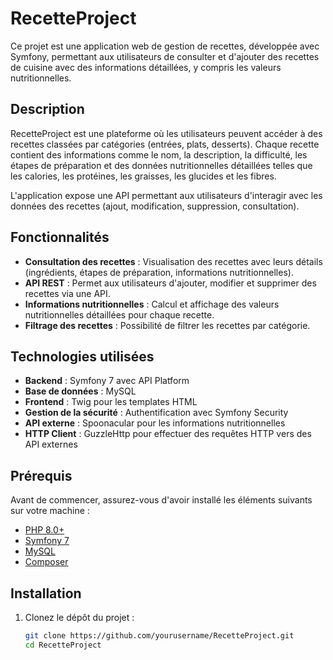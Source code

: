 # RecetteProject

Ce projet est une application web de gestion de recettes, développée avec Symfony, permettant aux utilisateurs de consulter et d'ajouter des recettes de cuisine avec des informations détaillées, y compris les valeurs nutritionnelles.

## Description

RecetteProject est une plateforme où les utilisateurs peuvent accéder à des recettes classées par catégories (entrées, plats, desserts). Chaque recette contient des informations comme le nom, la description, la difficulté, les étapes de préparation et des données nutritionnelles détaillées telles que les calories, les protéines, les graisses, les glucides et les fibres.

L'application expose une API permettant aux utilisateurs d'interagir avec les données des recettes (ajout, modification, suppression, consultation).

## Fonctionnalités

- **Consultation des recettes** : Visualisation des recettes avec leurs détails (ingrédients, étapes de préparation, informations nutritionnelles).
- **API REST** : Permet aux utilisateurs d'ajouter, modifier et supprimer des recettes via une API.
- **Informations nutritionnelles** : Calcul et affichage des valeurs nutritionnelles détaillées pour chaque recette.
- **Filtrage des recettes** : Possibilité de filtrer les recettes par catégorie.

## Technologies utilisées

- **Backend** : Symfony 7 avec API Platform
- **Base de données** : MySQL
- **Frontend** : Twig pour les templates HTML
- **Gestion de la sécurité** : Authentification avec Symfony Security
- **API externe** : Spoonacular pour les informations nutritionnelles
- **HTTP Client** : GuzzleHttp pour effectuer des requêtes HTTP vers des API externes

## Prérequis

Avant de commencer, assurez-vous d'avoir installé les éléments suivants sur votre machine :

- [PHP 8.0+](https://www.php.net/downloads.php)
- [Symfony 7](https://symfony.com/download)
- [MySQL](https://dev.mysql.com/downloads/)
- [Composer](https://getcomposer.org/)

## Installation

1. Clonez le dépôt du projet :
   ```bash
   git clone https://github.com/yourusername/RecetteProject.git
   cd RecetteProject
